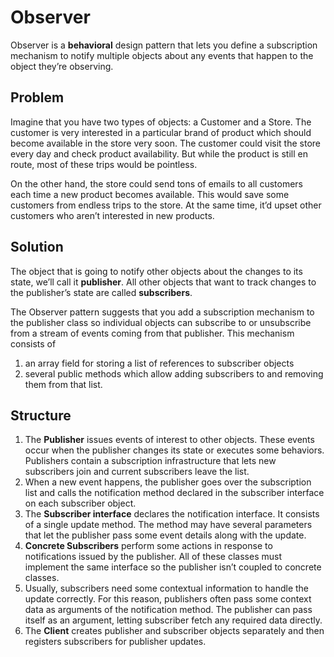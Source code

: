 # Observer

Observer is a **behavioral** design pattern that lets you define a subscription mechanism to notify 
multiple objects about any events that happen to the object they’re observing.

## Problem

Imagine that you have two types of objects: a Customer and a Store. The customer is very interested 
in a particular brand of product which should become available in the store very soon.
The customer could visit the store every day and check product availability. But while the 
product is still en route, most of these trips would be pointless.

On the other hand, the store could send tons of emails to all customers each time a new
product becomes available. This would save some customers from endless trips to the store. 
At the same time, it’d upset other customers who aren’t interested in new products.

## Solution

The object that is going to notify other objects about the changes to its state, we’ll call it **publisher**. 
All other objects that want to track changes to the publisher’s state are called **subscribers**.

The Observer pattern suggests that you add a subscription mechanism to the publisher class so 
individual objects can subscribe to or unsubscribe from a stream of events coming
from that publisher. This mechanism consists of 
1. an array field for storing a list of references to subscriber objects 
2. several public methods which allow adding subscribers to and removing them from that list.

## Structure

1. The **Publisher** issues events of interest to other objects. These events occur when the publisher changes 
its state or executes some behaviors. Publishers contain a subscription infrastructure that 
lets new subscribers join and current subscribers leave the list.
2. When a new event happens, the publisher goes over the subscription list and calls the notification
method declared in the subscriber interface on each subscriber object.
3. The **Subscriber interface** declares the notification interface. It consists of a single update method. 
The method may have several parameters that let the publisher pass some event details along with the update.
4. **Concrete Subscribers** perform some actions in response to notifications issued by the publisher. 
All of these classes must implement the same interface so the publisher isn’t coupled to concrete classes.
5. Usually, subscribers need some contextual information to handle the update correctly. For this reason, 
publishers often pass some context data as arguments of the notification method. The publisher can pass
itself as an argument, letting subscriber fetch any required data directly.
6. The **Client** creates publisher and subscriber objects separately and then registers subscribers for publisher updates.